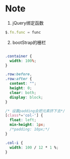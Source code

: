 # Note

1. jQuery绑定函数

  ```javascript
  $.fn.func = func
  ```

2. bootStrap的栅栏
  ```css

  .container {
    width: 100%;
  }

  .row:before,
  .row:after {
    content: "";
    height: 0;
    clear: both;
    display: block;
  }

  /* 设置padding会把元素挤下去*/
  [class*='col-'] {
    float: left;
    min-height: 1px;
    /*padding: 10px;*/ 
  }

  .col-i {
    width: 100 / 12 * 1 %;
  }

  ```
